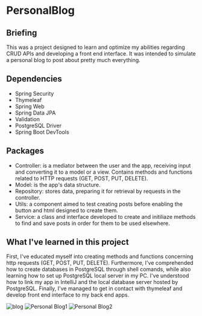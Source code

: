 # PersonalBlog

## Briefing

This was a project designed to learn and optimize my abilities regarding CRUD APIs and developing a front end interface. 
It was intended to simulate a personal blog to post about pretty much everything.

## Dependencies
- Spring Security
- Thymeleaf
- Spring Web
- Spring Data JPA
- Validation
- PostgreSQL Driver
- Spring Boot DevTools

## Packages
- Controller: is a mediator between the user and the app, receiving input and converting it to a model or a view. Contains methods and functions related to HTTP requests (GET, POST, PUT, DELETE).
- Model: is the app's data structure. 
- Repository: stores data, preparing it for retrieval by requests in the controller.
- Utils: a component aimed to test creating posts before enabling the button and html designed to create them.
- Service: a class and interface developed to create and initiliaze methods to find and save posts in order for them to be used elsewhere.

## What I've learned in this project

First, I've educated myself into creating methods and functions concerning http requests (GET, POST, PUT, DELETE). 
Furthermore, I've comprehended how to create databases in PostgreSQL through shell comands, while also learning how to set up PostgreSQL local server in my PC.
I've understood how to link my app in IntelliJ and the local database server hosted by PostgreSQL.
Finally, I've managed to get in contact with thymeleaf and develop front end interface to my back end apps.

![blog](https://user-images.githubusercontent.com/108681887/206525377-33f1f864-1836-4382-bc98-1353605e933d.PNG)
![Personal Blog1](https://user-images.githubusercontent.com/108681887/206525440-206e4adb-3057-4aef-a789-d80675cab37f.png)
![Personal Blog2](https://user-images.githubusercontent.com/108681887/206525474-47456412-2c5b-4fe5-960d-334d532d4e19.png)


